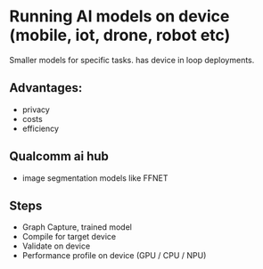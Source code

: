 # Running AI models on device (mobile, iot, drone, robot etc)
Smaller models for specific tasks. 
has device in loop deployments.

## Advantages:
* privacy
* costs
* efficiency

## Qualcomm ai hub
* image segmentation models like FFNET

## Steps
* Graph Capture, trained model
* Compile for target device
* Validate on device 
* Performance profile on device (GPU / CPU / NPU)
  




